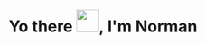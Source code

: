 <h1 align="center">Yo there <img src="https://assets.pokemon.com/assets/cms2/img/pokedex/full/008.png" align="bottom" width="40" height="40"/>, I'm Norman</h1>

